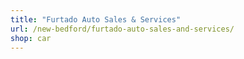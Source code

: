 ```yaml
---
title: "Furtado Auto Sales & Services"
url: /new-bedford/furtado-auto-sales-and-services/
shop: car
---
```

